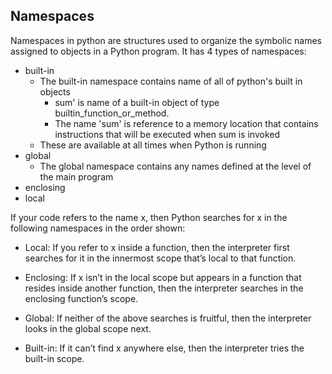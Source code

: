## Namespaces
Namespaces in python are structures used to organize the symbolic names assigned to objects in a Python program. It has 4 types of namespaces:
* built-in
    * The built-in namespace contains name of all of python's built in objects
        * sum' is name of a built-in object of type builtin_function_or_method. 
        * The name 'sum' is reference to a memory location that contains instructions that will be executed when sum is invoked
    * These are available at all times when Python is running
* global
    * The global namespace contains any names defined at the level of the main program
* enclosing
* local

If your code refers to the name x, then Python searches for x in the following namespaces in the order shown:
* Local: If you refer to x inside a function, then the interpreter first searches for it in the innermost scope that’s local to that function.

* Enclosing: If x isn’t in the local scope but appears in a function that resides inside another function, then the interpreter searches in the enclosing function’s scope.

* Global: If neither of the above searches is fruitful, then the interpreter looks in the global scope next.

* Built-in: If it can’t find x anywhere else, then the interpreter tries the built-in scope.
